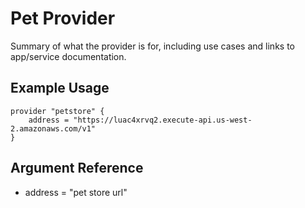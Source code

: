 # Pet Provider

Summary of what the provider is for, including use cases and links to
app/service documentation.

## Example Usage

```hcl
provider "petstore" {
    address = "https://luac4xrvq2.execute-api.us-west-2.amazonaws.com/v1"
}
```

## Argument Reference

* address = "pet store url"
